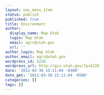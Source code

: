 ```yaml
---
layout: nav_menu_item
status: publish
published: true
title: Environment
author:
  display_name: Map Utah
  login: Map Utah
  email: agrc@utah.gov
  url: ''
author_login: Map Utah
author_email: agrc@utah.gov
wordpress_id: 5228
wordpress_url: http://gis.utah.gov/?p=5228
date: '2012-03-30 15:11:04 -0500'
date_gmt: '2012-03-30 21:11:04 -0500'
categories: []
tags: []
---
```


